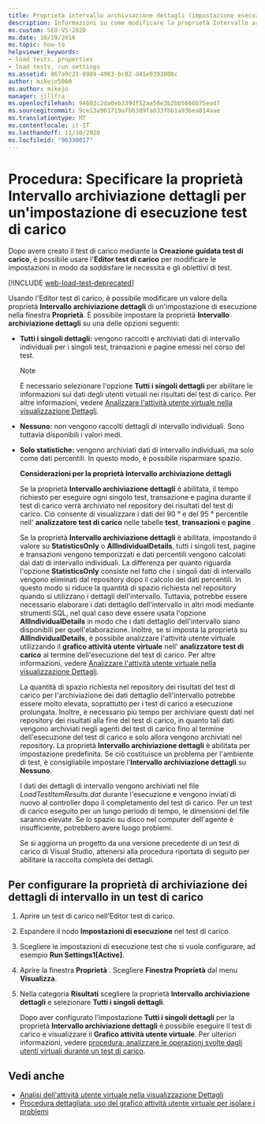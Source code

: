 ```yaml
---
title: Proprietà intervallo archiviazione dettagli (impostazione esecuzione test di carico)
description: Informazioni su come modificare la proprietà Intervallo archiviazione dettagli per un'impostazione di esecuzione. I valori validi sono tutti i singoli dettagli, nessuno e solo le statistiche.
ms.custom: SEO-VS-2020
ms.date: 10/19/2016
ms.topic: how-to
helpviewer_keywords:
- load tests, properties
- load tests, run settings
ms.assetid: 867a9c21-0909-4963-bc02-d41e9393008c
author: mikejo5000
ms.author: mikejo
manager: jillfra
ms.openlocfilehash: 94603c2da0eb339df52aa58e3b2bb5666b75ead7
ms.sourcegitcommit: 9ce13a961719afbb389fa033fbb1a93bea814aae
ms.translationtype: MT
ms.contentlocale: it-IT
ms.lasthandoff: 11/30/2020
ms.locfileid: "96330017"
---
```

# <a name="how-to-specify-the-timing-details-storage-property-for-a-load-test-run-setting"></a>Procedura: Specificare la proprietà Intervallo archiviazione dettagli per un'impostazione di esecuzione test di carico

Dopo avere creato il test di carico mediante la **Creazione guidata test di carico**, è possibile usare l'**Editor test di carico** per modificare le impostazioni in modo da soddisfare le necessità e gli obiettivi di test.

[!INCLUDE [web-load-test-deprecated](includes/web-load-test-deprecated.md)]

Usando l'Editor test di carico, è possibile modificare un valore della proprietà **Intervallo archiviazione dettagli** di un'impostazione di esecuzione nella finestra **Proprietà**. È possibile impostare la proprietà **Intervallo archiviazione dettagli** su una delle opzioni seguenti:

- **Tutti i singoli dettagli:** vengono raccolti e archiviati dati di intervallo individuali per i singoli test, transazioni e pagine emessi nel corso del test.

  > [!NOTE]
  > È necessario selezionare l'opzione **Tutti i singoli dettagli** per abilitare le informazioni sui dati degli utenti virtuali nei risultati del test di carico. Per altre informazioni, vedere [Analizzare l'attività utente virtuale nella visualizzazione Dettagli](../test/analyze-load-test-virtual-user-activity-in-the-details-view.md).

- **Nessuno:** non vengono raccolti dettagli di intervallo individuali. Sono tuttavia disponibili i valori medi.

- **Solo statistiche:** vengono archiviati dati di intervallo individuali, ma solo come dati percentili. In questo modo, è possibile risparmiare spazio.

  **Considerazioni per la proprietà Intervallo archiviazione dettagli**

  Se la proprietà **Intervallo archiviazione dettagli** è abilitata, il tempo richiesto per eseguire ogni singolo test, transazione e pagina durante il test di carico verrà archiviato nel repository dei risultati del test di carico. Ciò consente di visualizzare i dati del 90 ° e del 95 ° percentile nell' **analizzatore test di carico** nelle tabelle **test**, **transazioni** e **pagine** .

  Se la proprietà **Intervallo archiviazione dettagli** è abilitata, impostando il valore su **StatisticsOnly** o **AllIndividualDetails**, tutti i singoli test, pagine e transazioni vengono temporizzati e dati percentili vengono calcolati dai dati di intervallo individuali. La differenza per quanto riguarda l'opzione **StatisticsOnly** consiste nel fatto che i singoli dati di intervallo vengono eliminati dal repository dopo il calcolo dei dati percentili. In questo modo si riduce la quantità di spazio richiesta nel repository quando si utilizzano i dettagli dell'intervallo. Tuttavia, potrebbe essere necessario elaborare i dati dettaglio dell'intervallo in altri modi mediante strumenti SQL, nel qual caso deve essere usata l'opzione **AllIndividualDetails** in modo che i dati dettaglio dell'intervallo siano disponibili per quell'elaborazione. Inoltre, se si imposta la proprietà su **AllIndividualDetails**, è possibile analizzare l'attività utente virtuale utilizzando il **grafico attività utente virtuale** nell' **analizzatore test di carico** al termine dell'esecuzione del test di carico. Per altre informazioni, vedere [Analizzare l'attività utente virtuale nella visualizzazione Dettagli](../test/analyze-load-test-virtual-user-activity-in-the-details-view.md).

  La quantità di spazio richiesta nel repository dei risultati del test di carico per l'archiviazione dei dati dettaglio dell'intervallo potrebbe essere molto elevata, soprattutto per i test di carico a esecuzione prolungata. Inoltre, è necessario più tempo per archiviare questi dati nel repository dei risultati alla fine del test di carico, in quanto tali dati vengono archiviati negli agenti del test di carico fino al termine dell'esecuzione del test di carico e solo allora vengono archiviati nel repository. La proprietà **Intervallo archiviazione dettagli** è abilitata per impostazione predefinita. Se ciò costituisce un problema per l'ambiente di test, è consigliabile impostare l'**Intervallo archiviazione dettagli** su **Nessuno**.

  I dati dei dettagli di intervallo vengono archiviati nel file *LoadTestItemResults.dat* durante l'esecuzione e vengono inviati di nuovo al controller dopo il completamento del test di carico. Per un test di carico eseguito per un lungo periodo di tempo, le dimensioni del file saranno elevate. Se lo spazio su disco nel computer dell'agente è insufficiente, potrebbero avere luogo problemi.

  Se si aggiorna un progetto da una versione precedente di un test di carico di Visual Studio, attenersi alla procedura riportata di seguito per abilitare la raccolta completa dei dettagli.

## <a name="to-configure-the-timing-details-storage-property-in-a-load-test"></a>Per configurare la proprietà di archiviazione dei dettagli di intervallo in un test di carico

1. Aprire un test di carico nell'Editor test di carico.

2. Espandere il nodo **Impostazioni di esecuzione** nel test di carico.

3. Scegliere le impostazioni di esecuzione test che si vuole configurare, ad esempio **Run Settings1[Active]**.

4. Aprire la finestra **Proprietà** . Scegliere **Finestra Proprietà** dal menu **Visualizza**.

5. Nella categoria **Risultati** scegliere la proprietà **Intervallo archiviazione dettagli** e selezionare **Tutti i singoli dettagli**.

     Dopo aver configurato l'impostazione **Tutti i singoli dettagli** per la proprietà **Intervallo archiviazione dettagli** è possibile eseguire il test di carico e visualizzare il **Grafico attività utente virtuale**. Per ulteriori informazioni, vedere [procedura: analizzare le operazioni svolte dagli utenti virtuali durante un test di carico](../test/how-to-analyze-virtual-user-activity-during-a-load-test.md).

## <a name="see-also"></a>Vedi anche

- [Analisi dell'attività utente virtuale nella visualizzazione Dettagli](../test/analyze-load-test-virtual-user-activity-in-the-details-view.md)
- [Procedura dettagliata: uso del grafico attività utente virtuale per isolare i problemi](../test/walkthrough-use-the-virtual-user-activity-chart-to-isolate-issues.md)
